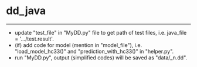 # dd_java
---

- update "test_file" in "MyDD.py" file to get path of test files, i.e. java_file = '.../test.result'.
- (if) add code for model (mention in "model_file"), i.e. "load_model_hc33()" and "prediction_with_hc33()" in "helper.py".
- run "MyDD.py", output (simplified codes) will be saved as  "data/<method>_n.dd".
